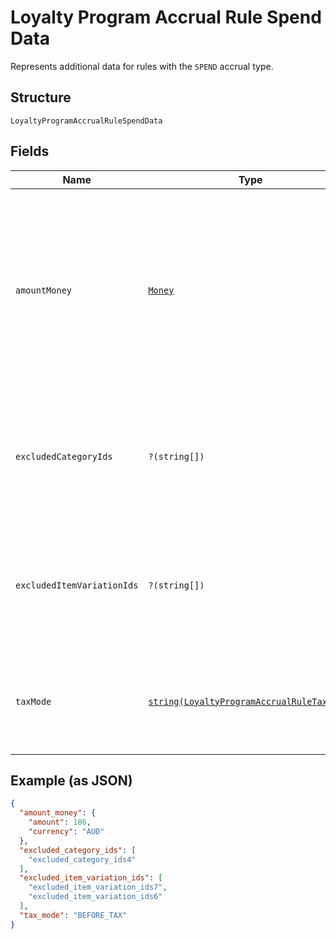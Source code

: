 
# Loyalty Program Accrual Rule Spend Data

Represents additional data for rules with the `SPEND` accrual type.

## Structure

`LoyaltyProgramAccrualRuleSpendData`

## Fields

| Name | Type | Tags | Description | Getter | Setter |
|  --- | --- | --- | --- | --- | --- |
| `amountMoney` | [`Money`](../../doc/models/money.md) | Required | Represents an amount of money. `Money` fields can be signed or unsigned.<br>Fields that do not explicitly define whether they are signed or unsigned are<br>considered unsigned and can only hold positive amounts. For signed fields, the<br>sign of the value indicates the purpose of the money transfer. See<br>[Working with Monetary Amounts](https://developer.squareup.com/docs/build-basics/working-with-monetary-amounts)<br>for more information. | getAmountMoney(): Money | setAmountMoney(Money amountMoney): void |
| `excludedCategoryIds` | `?(string[])` | Optional | The IDs of any `CATEGORY` catalog objects that are excluded from points accrual.<br><br>You can use the [BatchRetrieveCatalogObjects](api-endpoint:Catalog-BatchRetrieveCatalogObjects)<br>endpoint to retrieve information about the excluded categories. | getExcludedCategoryIds(): ?array | setExcludedCategoryIds(?array excludedCategoryIds): void |
| `excludedItemVariationIds` | `?(string[])` | Optional | The IDs of any `ITEM_VARIATION` catalog objects that are excluded from points accrual.<br><br>You can use the [BatchRetrieveCatalogObjects](api-endpoint:Catalog-BatchRetrieveCatalogObjects)<br>endpoint to retrieve information about the excluded item variations. | getExcludedItemVariationIds(): ?array | setExcludedItemVariationIds(?array excludedItemVariationIds): void |
| `taxMode` | [`string(LoyaltyProgramAccrualRuleTaxMode)`](../../doc/models/loyalty-program-accrual-rule-tax-mode.md) | Required | Indicates how taxes should be treated when calculating the purchase amount used for loyalty points accrual.<br>This setting applies only to `SPEND` accrual rules or `VISIT` accrual rules that have a minimum spend requirement. | getTaxMode(): string | setTaxMode(string taxMode): void |

## Example (as JSON)

```json
{
  "amount_money": {
    "amount": 186,
    "currency": "AUD"
  },
  "excluded_category_ids": [
    "excluded_category_ids4"
  ],
  "excluded_item_variation_ids": [
    "excluded_item_variation_ids7",
    "excluded_item_variation_ids6"
  ],
  "tax_mode": "BEFORE_TAX"
}
```

